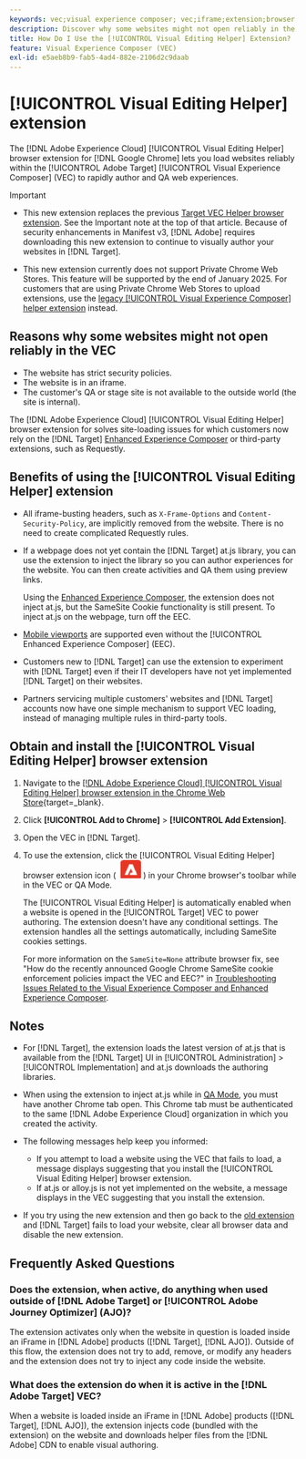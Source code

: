 ```yaml
---
keywords: vec;visual experience composer; vec;iframe;extension;browser;faq
description: Discover why some websites might not open reliably in the [!UICONTROL Visual Experience Composer] (VEC). The [!UICONTROL Visual Editing Helper] browser extension lets you load websites reliably within the VEC.
title: How Do I Use the [!UICONTROL Visual Editing Helper] Extension?
feature: Visual Experience Composer (VEC)
exl-id: e5aeb8b9-fab5-4ad4-882e-2106d2c9daab
---
```

# [!UICONTROL Visual Editing Helper] extension

The [!DNL Adobe Experience Cloud] [!UICONTROL Visual Editing Helper] browser extension for [!DNL Google Chrome] lets you load websites reliably within the [!UICONTROL Adobe Target] [!UICONTROL Visual Experience Composer] (VEC) to rapidly author and QA web experiences. 

>[!IMPORTANT]
>
>* This new extension replaces the previous [Target VEC Helper browser extension](/help/main/c-experiences/c-visual-experience-composer/r-troubleshoot-composer/vec-helper-browser-extension.md). See the Important note at the top of that article. Because of security enhancements in Manifest v3, [!DNL Adobe] requires downloading this new extension to continue to visually author your websites in [!DNL Target].
>
>* This new extension currently does not support Private Chrome Web Stores. This feature will be supported by the end of January 2025. For customers that are using Private Chrome Web Stores to upload extensions, use the [legacy [!UICONTROL Visual Experience Composer] helper extension](/help/main/c-experiences/c-visual-experience-composer/r-troubleshoot-composer/vec-helper-browser-extension.md) instead.

## Reasons why some websites might not open reliably in the VEC

* The website has strict security policies.
* The website is in an iframe.
* The customer's QA or stage site is not available to the outside world (the site is internal).

The [!DNL Adobe Experience Cloud] [!UICONTROL Visual Editing Helper] browser extension for  solves site-loading issues for which customers now rely on the [!DNL Target] [Enhanced Experience Composer](/help/main/administrating-target/visual-experience-composer-set-up.md#eec) or third-party extensions, such as Requestly.

## Benefits of using the [!UICONTROL Visual Editing Helper] extension

* All iframe-busting headers, such as `X-Frame-Options` and `Content-Security-Policy`, are implicitly removed from the website. There is no need to create complicated Requestly rules.
* If a webpage does not yet contain the [!DNL Target] at.js library, you can use the extension to inject the library so you can author experiences for the website. You can then create activities and QA them using preview links.

  Using the [Enhanced Experience Composer](/help/main/administrating-target/visual-experience-composer-set-up.md#eec), the extension does not inject at.js, but the SameSite Cookie functionality is still present. To inject at.js on the webpage, turn off the EEC.

* [Mobile viewports](/help/main/c-experiences/c-visual-experience-composer/mobile-viewports.md) are supported even without the [!UICONTROL Enhanced Experience Composer] (EEC).
* Customers new to [!DNL Target] can use the extension to experiment with [!DNL Target] even if their IT developers have not yet implemented [!DNL Target] on their websites.
* Partners servicing multiple customers' websites and [!DNL Target] accounts now have one simple mechanism to support VEC loading, instead of managing multiple rules in third-party tools.

## Obtain and install the [!UICONTROL Visual Editing Helper] browser extension

1. Navigate to the [[!DNL Adobe Experience Cloud] [!UICONTROL Visual Editing Helper] browser extension in the Chrome Web Store](https://chrome.google.com/webstore/detail/adobe-experience-cloud-vi/kgmjjkfjacffaebgpkpcllakjifppnca){target=_blank}.
1. Click **[!UICONTROL Add to Chrome]** > **[!UICONTROL Add Extension]**.
1. Open the VEC in [!DNL Target].
1. To use the extension, click the [!UICONTROL Visual Editing Helper] browser extension icon ( ![Visual Editing Extension icon](/help/main/c-experiences/c-visual-experience-composer/r-troubleshoot-composer/assets/visual-editing-helper.png) ) in your Chrome browser's toolbar while in the VEC or QA Mode.

   The [!UICONTROL Visual Editing Helper] is automatically enabled when a website is opened in the [!UICONTROL Target] VEC to power authoring. The extension doesn't have any conditional settings. The extension handles all the settings automatically, including SameSite cookies settings.

   For more information on the `SameSite=None` attribute browser fix, see "How do the recently announced Google Chrome SameSite cookie enforcement policies impact the VEC and EEC?" in [Troubleshooting Issues Related to the Visual Experience Composer and Enhanced Experience Composer](/help/main/c-experiences/c-visual-experience-composer/r-troubleshoot-composer/issues-related-to-the-visual-experience-composer-vec-and-enhanced-experience-composer-eec.md).

## Notes

* For [!DNL Target], the extension loads the latest version of at.js that is available from the [!DNL Target] UI in [!UICONTROL Administration] > [!UICONTROL Implementation] and at.js downloads the authoring libraries.
* When using the extension to inject at.js while in [QA Mode](/help/main/c-activities/c-activity-qa/activity-qa.md), you must have another Chrome tab open. This Chrome tab must be authenticated to the same [!DNL Adobe Experience Cloud] organization in which you created the activity.
* The following messages help keep you informed:

  * If you attempt to load a website using the VEC that fails to load, a message displays suggesting that you install the [!UICONTROL Visual Editing Helper] browser extension.
  * If at.js or alloy.js is not yet implemented on the website, a message displays in the VEC suggesting that you install the extension.
* If you try using the new extension and then go back to the [old extension](/help/main/c-experiences/c-visual-experience-composer/r-troubleshoot-composer/vec-helper-browser-extension.md) and [!DNL Target] fails to load your website, clear all browser data and disable the new extension.

## Frequently Asked Questions

### Does the extension, when active, do anything when used outside of [!DNL Adobe Target] or [!UICONTROL Adobe Journey Optimizer] (AJO)?

The extension activates only when the website in question is loaded inside an iFrame in [!DNL Adobe] products ([!DNL Target], [!DNL AJO]). Outside of this flow, the extension does not try to add, remove, or modify any headers and the extension does not try to inject any code inside the website.
 
### What does the extension do when it is active in the [!DNL Adobe Target] VEC?

When a website is loaded inside an iFrame in [!DNL Adobe] products ([!DNL Target], [!DNL AJO]), the extension injects code (bundled with the extension) on the website and downloads helper files from the [!DNL Adobe] CDN to enable visual authoring.
